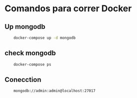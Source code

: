 # Comandos para correr Docker

## Up mongodb

```sh
    docker-compose up -d mongodb
```

## check mongodb

```sh
    docker-compose ps
```

## Conecction

```sh
    mongodb://admin:admin@localhost:27017
```
